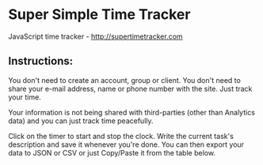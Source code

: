 # Super Simple Time Tracker

JavaScript time tracker - http://supertimetracker.com

## Instructions:

You don't need to create an account, group or client. You don't need to share your e-mail address, name or phone number with the site. Just track your time.

Your information is not being shared with third-parties (other than Analytics data) and you can just track time peacefully.

Click on the timer to start and stop the clock. Write the current task's description and save it whenever you're done. You can then export your data to JSON or CSV or just Copy/Paste it from the table below.
